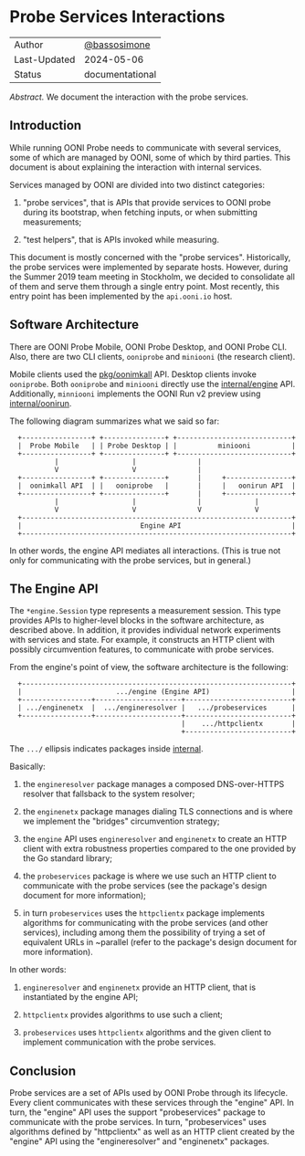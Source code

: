 # Probe Services Interactions

|              |                                                |
|:-------------|:-----------------------------------------------|
| Author       | [@bassosimone](https://github.com/bassosimone) |
| Last-Updated | 2024-05-06                                     |
| Status       | documentational                                |

*Abstract.* We document the interaction with the probe services.

## Introduction

While running OONI Probe needs to communicate with several services, some
of which are managed by OONI, some of which by third parties. This document is
about explaining the interaction with internal services.

Services managed by OONI are divided into two distinct categories:

1. "probe services", that is APIs that provide services to OONI probe
during its bootstrap, when fetching inputs, or when submitting measurements;

2. "test helpers", that is APIs invoked while measuring.

This document is mostly concerned with the "probe services". Historically,
the probe services were implemented by separate hosts. However, during the
Summer 2019 team meeting in Stockholm, we decided to consolidate all of
them and serve them through a single entry point. Most recently, this entry
point has been implemented by the `api.ooni.io` host.

## Software Architecture

There are OONI Probe Mobile, OONI Probe Desktop, and OONI Probe CLI. Also, there
are two CLI clients, `ooniprobe` and `miniooni` (the research client).

Mobile clients used the [pkg/oonimkall](../../pkg/oonimkall/) API. Desktop
clients invoke `ooniprobe`. Both `ooniprobe` and `miniooni` directly use the
[internal/engine](../../internal/engine/) API. Additionally, `minniooni`
implements the OONI Run v2 preview using [internal/oonirun](../../internal/oonirun).

The following diagram summarizes what we said so far:

```
  +-----------------+ +---------------+ +----------------------------+
  |  Probe Mobile   | | Probe Desktop | |          miniooni          |
  +-----------------+ +---------------+ +----------------------------+
           |                  |               |
		   V                  V               |
  +-----------------+ +---------------+       |     +----------------+
  |  oonimkall API  | |   ooniprobe   |       |     |   oonirun API  |
  +-----------------+ +---------------+       |     +----------------+
           |                  |               |             |
		   V                  V               V             V
  +------------------------------------------------------------------+
  |                             Engine API                           |
  +------------------------------------------------------------------+
```

In other words, the engine API mediates all interactions. (This is true not
only for communicating with the probe services, but in general.)

## The Engine API

The `*engine.Session` type represents a measurement session. This type
provides APIs to higher-level blocks in the software architecture, as
described above. In addition, it provides individual network experiments
with services and state. For example, it constructs an HTTP client with
possibly circumvention features, to communicate with probe services.

From the engine's point of view, the software architecture is the following:

```
  +------------------------------------------------------------------+
  |                       .../engine (Engine API)                    |
  +-----------------+---------------------+--------------------------+
  | .../enginenetx  |  .../engineresolver |   .../probeservices      |
  +-----------------+---------------------+--------------------------+
                                          |    .../httpclientx       |
										  +--------------------------+
```

The `.../` ellipsis indicates packages inside [internal](../../internal/).

Basically:

1. the `engineresolver` package manages a composed DNS-over-HTTPS
resolver that fallsback to the system resolver;

2. the `enginenetx` package manages dialing TLS connections
and is where we implement the "bridges" circumvention strategy;

3. the `engine` API uses `engineresolver` and `enginenetx`
to create an HTTP client with extra robustness properties compared to
the one provided by the Go standard library;

4. the `probeservices` package is where we use such an HTTP
client to communicate with the probe services (see the package's
design document for more information);

5. in turn `probeservices` uses the `httpclientx` package implements
algorithms for communicating with the probe services (and other services),
including among them the possibility of trying a set of equivalent URLs
in ~parallel (refer to the package's design document for more information).

In other words:

1. `engineresolver` and `enginenetx` provide an HTTP client, that
is instantiated by the engine API;

2. `httpclientx` provides algorithms to use such a client;

3. `probeservices` uses `httpclientx` algorithms and the given client
to implement communication with the probe services.

## Conclusion

Probe services are a set of APIs used by OONI Probe through its
lifecycle. Every client communicates with these services through
the "engine" API. In turn, the "engine" API uses the support
"probeservices" package to communicate with the probe services. In
turn, "probeservices" uses algorithms defined by "httpclientx" as
well as an HTTP client created by the "engine" API using the
"engineresolver" and "enginenetx" packages.

